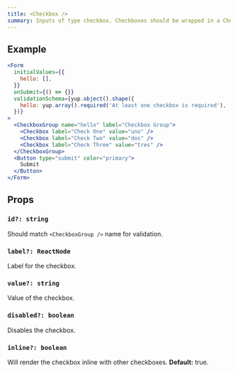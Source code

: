 ```yaml
---
title: <Checkbox />
summary: Inputs of type checkbox. Checkboxes should be wrapped in a CheckboxGroup.
---
```


## Example

```jsx live=true viewCode=true
<Form
  initialValues={{
    hello: [],
  }}
  onSubmit={() => {}}
  validationSchema={yup.object().shape({
    hello: yup.array().required('At least one checkbox is required'),
  })}
>
  <CheckboxGroup name="hello" label="Checkbox Group">
    <Checkbox label="Check One" value="uno" />
    <Checkbox label="Check Two" value="dos" />
    <Checkbox label="Check Three" value="tres" />
  </CheckboxGroup>
  <Button type="submit" color="primary">
    Submit
  </Button>
</Form>
```

## Props

### `id?: string`

Should match `<CheckboxGroup />` name for validation.

### `label?: ReactNode`

Label for the checkbox.

### `value?: string`

Value of the checkbox.

### `disabled?: boolean`

Disables the checkbox.

### `inline?: boolean`

Will render the checkbox inline with other checkboxes. **Default:** true.
